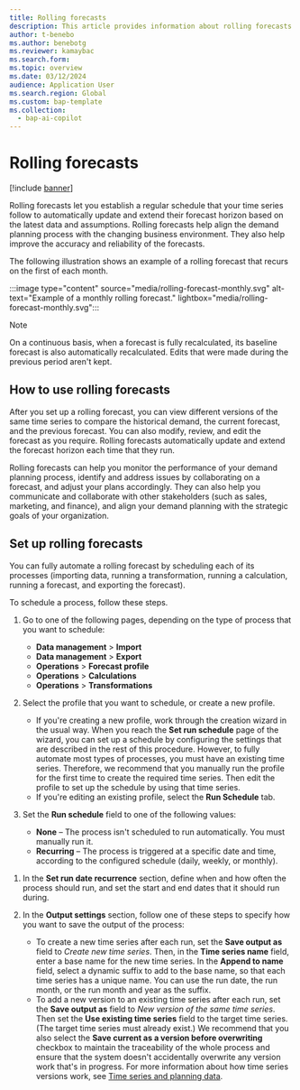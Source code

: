 ```yaml
---
title: Rolling forecasts
description: This article provides information about rolling forecasts. Rolling forecasts let you establish a regular schedule that your time series follow to automatically update and extend their forecast horizon.
author: t-benebo
ms.author: benebotg
ms.reviewer: kamaybac
ms.search.form:
ms.topic: overview
ms.date: 03/12/2024
audience: Application User
ms.search.region: Global
ms.custom: bap-template
ms.collection:
  - bap-ai-copilot
---
```


# Rolling forecasts

[!include [banner](../includes/banner.md)]

Rolling forecasts let you establish a regular schedule that your time series follow to automatically update and extend their forecast horizon based on the latest data and assumptions. Rolling forecasts help align the demand planning process with the changing business environment. They also help improve the accuracy and reliability of the forecasts.

The following illustration shows an example of a rolling forecast that recurs on the first of each month.

:::image type="content" source="media/rolling-forecast-monthly.svg" alt-text="Example of a monthly rolling forecast." lightbox="media/rolling-forecast-monthly.svg":::

> [!NOTE]
> On a continuous basis, when a forecast is fully recalculated, its baseline forecast is also automatically recalculated. Edits that were made during the previous period aren't kept.

<!-- KFM: Add this when event-triggered processes are supported:

The following illustration shows an example of when rolling forecast processes could run and what their outputs could be.

:::image type="content" source="media/rolling-forecast-processes.svg" alt-text="Example of rolling forecast processes and output" lightbox="media/rolling-forecast-processes.svg":::

-->

## How to use rolling forecasts

After you set up a rolling forecast, you can view different versions of the same time series to compare the historical demand, the current forecast, and the previous forecast. You can also modify, review, and edit the forecast as you require. Rolling forecasts automatically update and extend the forecast horizon each time that they run.

Rolling forecasts can help you monitor the performance of your demand planning process, identify and address issues by collaborating on a forecast, and adjust your plans accordingly. They can also help you communicate and collaborate with other stakeholders (such as sales, marketing, and finance), and align your demand planning with the strategic goals of your organization.

## Set up rolling forecasts

You can fully automate a rolling forecast by scheduling each of its processes (importing data, running a transformation, running a calculation, running a forecast, and exporting the forecast).

To schedule a process, follow these steps.

1. Go to one of the following pages, depending on the type of process that you want to schedule:

    - **Data management** \> **Import**
    - **Data management** \> **Export**
    - **Operations** \> **Forecast profile**
    - **Operations** \> **Calculations**
    - **Operations** \> **Transformations**

1. Select the profile that you want to schedule, or create a new profile.

    - If you're creating a new profile, work through the creation wizard in the usual way. When you reach the **Set run schedule** page of the wizard, you can set up a schedule by configuring the settings that are described in the rest of this procedure. However, to fully automate most types of processes, you must have an existing time series. Therefore, we recommend that you manually run the profile for the first time to create the required time series. Then edit the profile to set up the schedule by using that time series.
    - If you're editing an existing profile, select the **Run Schedule** tab.

1. Set the **Run schedule** field to one of the following values:

    - **None** – The process isn't scheduled to run automatically. You must manually run it.
    - **Recurring** – The process is triggered at a specific date and time, according to the configured schedule (daily, weekly, or monthly).
<!--KFM: Add this when event-triggered processes are supported:
    - **Event triggered** – The process is triggered when a certain event occurs, such as when new historical data exists (such as for transformations) or when there's a new version of the input time series for the given process. -->

1. In the **Set run date recurrence** section, define when and how often the process should run, and set the start and end dates that it should run during.
1. In the **Output settings** section, follow one of these steps to specify how you want to save the output of the process:

    - To create a new time series after each run, set the **Save output as** field to *Create new time series*. Then, in the **Time series name** field, enter a base name for the new time series. In the **Append to name** field, select a dynamic suffix to add to the base name, so that each time series has a unique name. You can use the run date, the run month, or the run month and year as the suffix.
    - To add a new version to an existing time series after each run, set the **Save output as** field to *New version of the same time series*. Then set the **Use existing time series** field to the target time series. (The target time series must already exist.) We recommend that you also select the **Save current as a version before overwriting** checkbox to maintain the traceability of the whole process and ensure that the system doesn't accidentally overwrite any version work that's in progress. For more information about how time series versions work, see [Time series and planning data](time-series.md).
